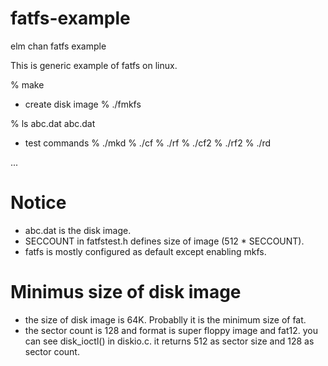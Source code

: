 # fatfs-example
elm chan fatfs example 

This is generic example of fatfs on linux.

% make

- create disk image
% ./fmkfs     

% ls abc.dat
abc.dat

- test commands
% ./mkd
% ./cf
% ./rf
% ./cf2
% ./rf2
% ./rd

...

# Notice

- abc.dat is the disk image.
- SECCOUNT in fatfstest.h defines size of image (512 * SECCOUNT).
- fatfs is mostly configured as default except enabling mkfs.

# Minimus size of disk image

- the size of disk image is 64K. Probablly it is the minimum size of fat.
- the sector count is 128 and format is super floppy image and fat12.
   you can see disk_ioctl() in diskio.c. it returns 512 as sector size
   and 128 as sector count.
